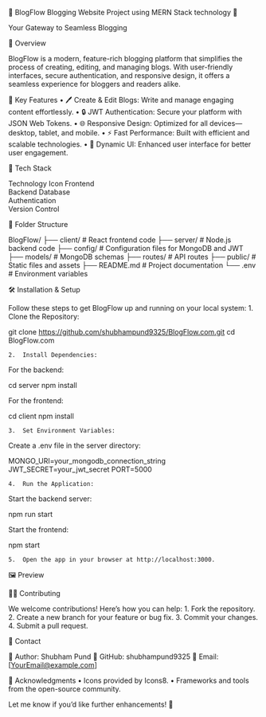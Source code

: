 

🌟 BlogFlow   Blogging Website Project   using MERN Stack technology 🌟

Your Gateway to Seamless Blogging

 

📖 Overview

BlogFlow is a modern, feature-rich blogging platform that simplifies the process of creating, editing, and managing blogs. With user-friendly interfaces, secure authentication, and responsive design, it offers a seamless experience for bloggers and readers alike.

🎯 Key Features
	•	🖊️ Create & Edit Blogs: Write and manage engaging content effortlessly.
	•	🔒 JWT Authentication: Secure your platform with JSON Web Tokens.
	•	🌐 Responsive Design: Optimized for all devices—desktop, tablet, and mobile.
	•	⚡ Fast Performance: Built with efficient and scalable technologies.
	•	🎨 Dynamic UI: Enhanced user interface for better user engagement.

🚀 Tech Stack

Technology	Icon
Frontend	
Backend	
Database	
Authentication	
Version Control	

📁 Folder Structure

BlogFlow/
├── client/               # React frontend code
├── server/               # Node.js backend code
├── config/               # Configuration files for MongoDB and JWT
├── models/               # MongoDB schemas
├── routes/               # API routes
├── public/               # Static files and assets
├── README.md             # Project documentation
└── .env                  # Environment variables

🛠️ Installation & Setup

Follow these steps to get BlogFlow up and running on your local system:
	1.	Clone the Repository:

git clone https://github.com/shubhampund9325/BlogFlow.com.git
cd BlogFlow.com


	2.	Install Dependencies:
For the backend:

cd server
npm install

For the frontend:

cd client
npm install


	3.	Set Environment Variables:
Create a .env file in the server directory:

MONGO_URI=your_mongodb_connection_string
JWT_SECRET=your_jwt_secret
PORT=5000


	4.	Run the Application:
Start the backend server:

npm run start

Start the frontend:

npm start


	5.	Open the app in your browser at http://localhost:3000.

🖼️ Preview

 

👨‍💻 Contributing

We welcome contributions! Here’s how you can help:
	1.	Fork the repository.
	2.	Create a new branch for your feature or bug fix.
	3.	Commit your changes.
	4.	Submit a pull request.

📧 Contact

📌 Author: Shubham Pund
📌 GitHub: shubhampund9325
📌 Email: [YourEmail@example.com]

🌟 Acknowledgments
	•	Icons provided by Icons8.
	•	Frameworks and tools from the open-source community.




Let me know if you’d like further enhancements! 🚀
